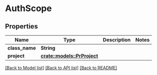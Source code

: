 # AuthScope

## Properties

Name | Type | Description | Notes
------------ | ------------- | ------------- | -------------
**class_name** | **String** |  | 
**project** | [**crate::models::PrProject**](PR_Project.md) |  | 

[[Back to Model list]](../README.md#documentation-for-models) [[Back to API list]](../README.md#documentation-for-api-endpoints) [[Back to README]](../README.md)


